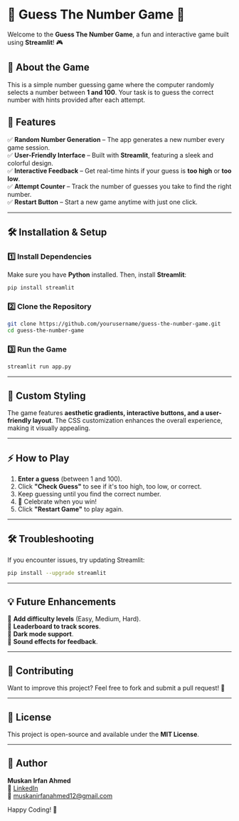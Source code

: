 # 🎯 Guess The Number Game 🎲

Welcome to the **Guess The Number Game**, a fun and interactive game built using **Streamlit**! 🎮

## 🚀 About the Game
This is a simple number guessing game where the computer randomly selects a number between **1 and 100**. Your task is to guess the correct number with hints provided after each attempt.

## 🌟 Features
✅ **Random Number Generation** – The app generates a new number every game session.  
✅ **User-Friendly Interface** – Built with **Streamlit**, featuring a sleek and colorful design.  
✅ **Interactive Feedback** – Get real-time hints if your guess is **too high** or **too low**.  
✅ **Attempt Counter** – Track the number of guesses you take to find the right number.  
✅ **Restart Button** – Start a new game anytime with just one click.  

---

## 🛠️ Installation & Setup

### 1️⃣ Install Dependencies
Make sure you have **Python** installed. Then, install **Streamlit**:
```bash
pip install streamlit
```

### 2️⃣ Clone the Repository
```bash
git clone https://github.com/yourusername/guess-the-number-game.git
cd guess-the-number-game
```

### 3️⃣ Run the Game
```bash
streamlit run app.py
```

---

## 🎨 Custom Styling
The game features **aesthetic gradients, interactive buttons, and a user-friendly layout**. The CSS customization enhances the overall experience, making it visually appealing.

---

## ⚡ How to Play
1. **Enter a guess** (between 1 and 100).  
2. Click **"Check Guess"** to see if it's too high, too low, or correct.  
3. Keep guessing until you find the correct number.  
4. 🎉 Celebrate when you win!  
5. Click **"Restart Game"** to play again.  

---

## 🛠️ Troubleshooting
If you encounter issues, try updating Streamlit:
```bash
pip install --upgrade streamlit
```

---

## 💡 Future Enhancements
🔹 **Add difficulty levels** (Easy, Medium, Hard).  
🔹 **Leaderboard to track scores**.  
🔹 **Dark mode support**.  
🔹 **Sound effects for feedback**.  

---

## 🤝 Contributing
Want to improve this project? Feel free to fork and submit a pull request! 🚀

---

## 📜 License
This project is open-source and available under the **MIT License**.

---

## 📝 Author
**Muskan Irfan Ahmed**  
💼 [LinkedIn](https://www.linkedin.com/in/muskan-irfan-ahmed/)  
📧 muskanirfanahmed12@gmail.com  

Happy Coding! 🚀
